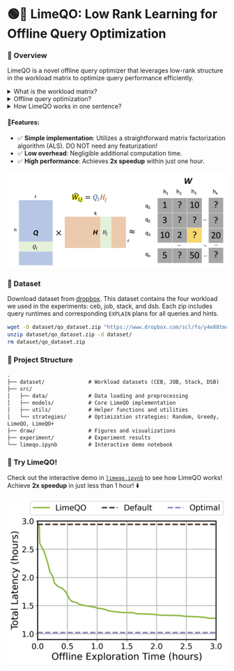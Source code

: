 # 🟢🍋 LimeQO: Low Rank Learning for Offline Query Optimization

### 🌟 Overview

LimeQO is a novel offline query optimizer that leverages low-rank structure in the workload matrix to optimize query performance efficiently.

<details>
  <summary>What is the workload matrix?</summary>

- Each **row** represents a **query**.
- Each **column** represents a **hint** (e.g., _disable Nested Loop Join_).
- Each **cell** represents the **runtime** of the query under the given hint (in seconds).
</details>

<details>
  <summary>Offline query optimization?</summary>

  - **What**: Effectively explore alternative query execution plans offline, in a way that minimizing total workload runtime while minimizing offline computation time.
  - **Why**: Focus on repetitive workloads and prevent regression.
  - **How**: Explores optimal plans within the available query hint space by **steering** the existing query optimizer.
  ![offline](fig/limeqo_sys_model.png)
</details>

<details>
  <summary>How LimeQO works in one sentence?</summary>

  - LimeQO uses ALS (Alternating Least Squares) algorithm to predict the runtime, then leverages the completed workload matrix to efficiently select query hints for offline exploration.
</details>

#### 🚩Features:
  - ✅ **Simple implementation**: Utilizes a straightforward matrix factorization algorithm (ALS). DO NOT need any featurization!
  - ✅ **Low overhead**: Negligible additional computation time.
  - ✅ **High performance**: Achieves **2x speedup** within just one hour.

![linear](fig/als.png)


### 🔗 Dataset

Download dataset from [dropbox](https://www.dropbox.com/scl/fo/y4e88tmcx7ywo4ou1unnh/ABN6iqV1t_ecktO51gsPKRc?rlkey=hedjnmkpak3r3gxjzx48s9etu&st=uxnr4s17&dl=0). This dataset contains the four workload we used in the experiments: ceb, job, stack, and dsb. Each zip  includes query runtimes and corresponding `EXPLAIN` plans for all queries and hints.
```bash
wget -O dataset/qo_dataset.zip "https://www.dropbox.com/scl/fo/y4e88tmcx7ywo4ou1unnh/ABN6iqV1t_ecktO51gsPKRc?rlkey=hedjnmkpak3r3gxjzx48s9etu&st=uxnr4s17&dl=1"
unzip dataset/qo_dataset.zip -d dataset/
rm dataset/qo_dataset.zip
```

### 📂 Project Structure 

```
.
├── dataset/              # Workload datasets (CEB, JOB, Stack, DSB)
├── src/                  
│   ├── data/             # Data loading and preprocessing
│   ├── models/           # Core LimeQO implementation
│   ├── utils/            # Helper functions and utilities
│   └── strategies/       # Optimization strategies: Random, Greedy, LimeQO, LimeQO+
├── draw/                 # Figures and visualizations
├── experiment/           # Experiment results
└── limeqo.ipynb          # Interactive demo notebook
```

### 🚀 Try LimeQO! 
Check out the interactive demo in [`limeqo.ipynb`](limeqo.ipynb) to see how LimeQO works! Achieve **2x speedup** in just less than 1 hour! ⬇️

![LimeQO](fig/limeqo.png)
